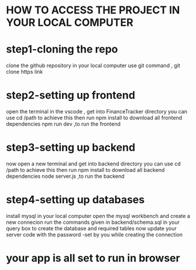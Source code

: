 # HOW TO ACCESS THE PROJECT IN YOUR LOCAL COMPUTER

# step1-cloning the repo
clone the github repository in your local computer use git command ,
git clone https link

# step2-setting up frontend
open the terminal in the vscode , get into FinanceTracker directory you can use 
cd /path to achieve this 
then run npm install to download all frontend dependencies
 npm run dev ,to run the frontend

# step3-setting up backend
now open a new terminal and get into backend directory you can use
cd /path to achieve this 
then run npm install to download all backend dependencies
node server.js ,to run the backend

# step4-setting up databases 
install mysql in your local computer 
open the mysql workbench and create a new connecion 
run the commands given in backend/schema.sql in your query box to create the database and required tables 
now update your server code with the password -set by you while creating the connection

# your app is all set to run in browser
